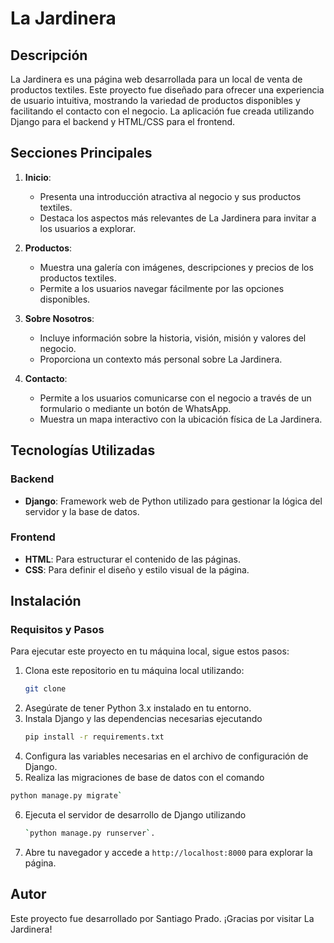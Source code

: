 # La Jardinera

## Descripción

La Jardinera es una página web desarrollada para un local de venta de productos textiles. Este proyecto fue diseñado para ofrecer una experiencia de usuario intuitiva, mostrando la variedad de productos disponibles y facilitando el contacto con el negocio. La aplicación fue creada utilizando Django para el backend y HTML/CSS para el frontend.

## Secciones Principales

1. **Inicio**:
   - Presenta una introducción atractiva al negocio y sus productos textiles.
   - Destaca los aspectos más relevantes de La Jardinera para invitar a los usuarios a explorar.

2. **Productos**:
   - Muestra una galería con imágenes, descripciones y precios de los productos textiles.
   - Permite a los usuarios navegar fácilmente por las opciones disponibles.

3. **Sobre Nosotros**:
   - Incluye información sobre la historia, visión, misión y valores del negocio.
   - Proporciona un contexto más personal sobre La Jardinera.

4. **Contacto**:
   - Permite a los usuarios comunicarse con el negocio a través de un formulario o mediante un botón de WhatsApp.
   - Muestra un mapa interactivo con la ubicación física de La Jardinera.

## Tecnologías Utilizadas

### Backend
- **Django**: Framework web de Python utilizado para gestionar la lógica del servidor y la base de datos.

### Frontend
- **HTML**: Para estructurar el contenido de las páginas.
- **CSS**: Para definir el diseño y estilo visual de la página.

## Instalación

### Requisitos y Pasos

Para ejecutar este proyecto en tu máquina local, sigue estos pasos:

1. Clona este repositorio en tu máquina local utilizando:
   ```bash
   git clone
   ```
2. Asegúrate de tener Python 3.x instalado en tu entorno.
3. Instala Django y las dependencias necesarias ejecutando
    ```bash
   pip install -r requirements.txt
    ```
4. Configura las variables necesarias en el archivo de configuración de Django.
5. Realiza las migraciones de base de datos con el comando
  ```bash
  python manage.py migrate`
  ```
6. Ejecuta el servidor de desarrollo de Django utilizando
    ```bash
    `python manage.py runserver`.
    ```
7. Abre tu navegador y accede a `http://localhost:8000` para explorar la página.

## Autor

Este proyecto fue desarrollado por Santiago Prado. ¡Gracias por visitar La Jardinera!


